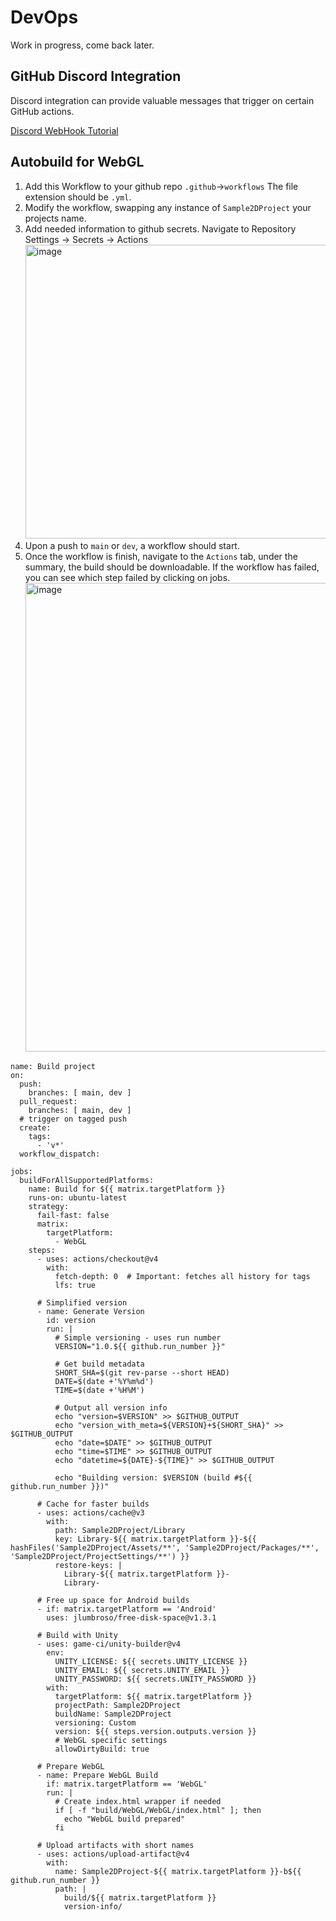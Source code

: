 # DevOps
Work in progress, come back later. 


## GitHub Discord Integration
Discord integration can provide valuable messages that trigger on certain GitHub actions.

[Discord WebHook Tutorial](https://support.discord.com/hc/en-us/articles/228383668-Intro-to-Webhooks)

## Autobuild for WebGL
1. Add this Workflow to your github repo `.github`->`workflows` The file extension should be `.yml`.
2. Modify the workflow, swapping any instance of `Sample2DProject` your projects name.
3. Add needed information to github secrets. Navigate to Repository Settings -> Secrets -> Actions
   <img width="1600" height="470" alt="image" src="https://github.com/user-attachments/assets/9868c7f4-8c9a-4d6d-9673-08f59585c80b" />
5. Upon a push to `main` or `dev`, a workflow should start.
6. Once the workflow is finish, navigate to the `Actions` tab, under the summary, the build should be downloadable. If the workflow has failed, you can see which step failed by clicking on jobs.
   <img width="1912" height="750" alt="image" src="https://github.com/user-attachments/assets/a1ff85f0-0f60-4c81-bbbe-53a75772670c" />

```
name: Build project
on: 
  push:
    branches: [ main, dev ]
  pull_request:
    branches: [ main, dev ]
  # trigger on tagged push
  create:
    tags:
      - 'v*'
  workflow_dispatch:

jobs:
  buildForAllSupportedPlatforms:
    name: Build for ${{ matrix.targetPlatform }}
    runs-on: ubuntu-latest
    strategy:
      fail-fast: false
      matrix:
        targetPlatform:
          - WebGL 
    steps:
      - uses: actions/checkout@v4
        with:
          fetch-depth: 0  # Important: fetches all history for tags
          lfs: true
      
      # Simplified version 
      - name: Generate Version
        id: version
        run: |
          # Simple versioning - uses run number
          VERSION="1.0.${{ github.run_number }}"
          
          # Get build metadata
          SHORT_SHA=$(git rev-parse --short HEAD)
          DATE=$(date +'%Y%m%d')
          TIME=$(date +'%H%M')
          
          # Output all version info
          echo "version=$VERSION" >> $GITHUB_OUTPUT
          echo "version_with_meta=${VERSION}+${SHORT_SHA}" >> $GITHUB_OUTPUT
          echo "date=$DATE" >> $GITHUB_OUTPUT
          echo "time=$TIME" >> $GITHUB_OUTPUT
          echo "datetime=${DATE}-${TIME}" >> $GITHUB_OUTPUT
          
          echo "Building version: $VERSION (build #${{ github.run_number }})"
      
      # Cache for faster builds 
      - uses: actions/cache@v3
        with:
          path: Sample2DProject/Library
          key: Library-${{ matrix.targetPlatform }}-${{ hashFiles('Sample2DProject/Assets/**', 'Sample2DProject/Packages/**', 'Sample2DProject/ProjectSettings/**') }}
          restore-keys: |
            Library-${{ matrix.targetPlatform }}-
            Library-
      
      # Free up space for Android builds
      - if: matrix.targetPlatform == 'Android'
        uses: jlumbroso/free-disk-space@v1.3.1
      
      # Build with Unity
      - uses: game-ci/unity-builder@v4
        env:
          UNITY_LICENSE: ${{ secrets.UNITY_LICENSE }}
          UNITY_EMAIL: ${{ secrets.UNITY_EMAIL }}
          UNITY_PASSWORD: ${{ secrets.UNITY_PASSWORD }}
        with:
          targetPlatform: ${{ matrix.targetPlatform }}
          projectPath: Sample2DProject
          buildName: Sample2DProject
          versioning: Custom
          version: ${{ steps.version.outputs.version }}
          # WebGL specific settings
          allowDirtyBuild: true
      
      # Prepare WebGL
      - name: Prepare WebGL Build
        if: matrix.targetPlatform == 'WebGL'
        run: |
          # Create index.html wrapper if needed
          if [ -f "build/WebGL/WebGL/index.html" ]; then
            echo "WebGL build prepared"
          fi
      
      # Upload artifacts with short names
      - uses: actions/upload-artifact@v4
        with:
          name: Sample2DProject-${{ matrix.targetPlatform }}-b${{ github.run_number }}
          path: |
            build/${{ matrix.targetPlatform }}
            version-info/
```
